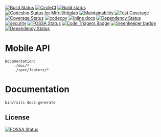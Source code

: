 [![Build Status](https://travis-ci.org/Mifrill/httplab.svg?branch=master)](https://travis-ci.org/Mifrill/httplab)
[![CircleCI](https://circleci.com/gh/Mifrill/httplab.svg?style=svg)](https://circleci.com/gh/Mifrill/httplab)
[![Build status](https://ci.appveyor.com/api/projects/status/twukdnvwdj33mspb?svg=true)](https://ci.appveyor.com/project/Mifrill/httplab)
[ ![Codeship Status for Mifrill/httplab](https://app.codeship.com/projects/9d6adf10-5b4c-0135-9d94-2ee3e8ecd13e/status?branch=master)](https://app.codeship.com/projects/237485)
[![Maintainability](https://api.codeclimate.com/v1/badges/58eb3ad8fda250b146f8/maintainability)](https://codeclimate.com/github/Mifrill/httplab/maintainability)
[![Test Coverage](https://api.codeclimate.com/v1/badges/58eb3ad8fda250b146f8/test_coverage)](https://codeclimate.com/github/Mifrill/httplab/test_coverage)
[![Coverage Status](https://coveralls.io/repos/github/Mifrill/httplab/badge.svg?branch=master)](https://coveralls.io/github/Mifrill/httplab?branch=master)
[![codecov](https://codecov.io/gh/Mifrill/httplab/branch/master/graph/badge.svg)](https://codecov.io/gh/Mifrill/httplab)
[![Inline docs](http://inch-ci.org/github/Mifrill/httplab.svg?branch=master)](http://inch-ci.org/github/Mifrill/httplab)
[![Dependency Status](https://gemnasium.com/badges/github.com/Mifrill/httplab.svg)](https://gemnasium.com/github.com/Mifrill/httplab)
[![security](https://hakiri.io/github/Mifrill/httplab/master.svg)](https://hakiri.io/github/Mifrill/httplab/master)
[![FOSSA Status](https://app.fossa.io/api/projects/git%2Bhttps%3A%2F%2Fgithub.com%2FMifrill%2Fhttplab.svg?type=shield)](https://app.fossa.io/projects/git%2Bhttps%3A%2F%2Fgithub.com%2FMifrill%2Fhttplab?ref=badge_shield)
[![Code Triagers Badge](https://www.codetriage.com/mifrill/httplab/badges/users.svg)](https://www.codetriage.com/mifrill/httplab)
[![Greenkeeper badge](https://badges.greenkeeper.io/Mifrill/httplab.svg)](https://greenkeeper.io/)
[![Dependency Status](https://dependencyci.com/github/Mifrill/httplab/badge)](https://dependencyci.com/github/Mifrill/httplab)

# Mobile API
    
    Documentation: 
        ./doc/*
        ./spec/feature/*
        
# Documentation
    
    bin/rails docs:generate


## License
[![FOSSA Status](https://app.fossa.io/api/projects/git%2Bhttps%3A%2F%2Fgithub.com%2FMifrill%2Fhttplab.svg?type=large)](https://app.fossa.io/projects/git%2Bhttps%3A%2F%2Fgithub.com%2FMifrill%2Fhttplab?ref=badge_large)
